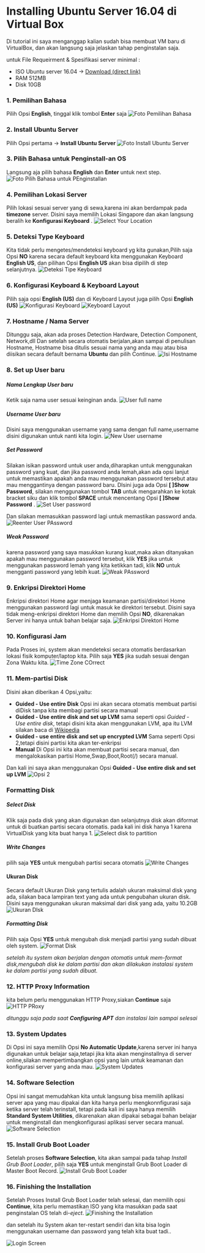 # Installing Ubuntu Server 16.04 di Virtual Box

Di tutorial ini saya menganggap kalian sudah bisa membuat VM baru di VirtualBox, dan akan langsung saja jelaskan tahap penginstalan saja.

untuk File Requeirment & Spesifikasi server minimal :
- ISO Ubuntu server 16.04 -> [Download (direct link)](http://releases.ubuntu.com/16.04.3/ubuntu-16.04.3-server-amd64.iso)
- RAM 512MB
- Disk 10GB 

### 1. Pemilihan Bahasa
Pilih Opsi **English**, tinggal klik tombol __Enter__ saja
![Foto Pemilihan Bahasa](https://www.tecmint.com/wp-content/uploads/2016/04/Choose-Ubuntu-16.04-Server-Installation-Language.png)

### 2. Install Ubuntu Server
Pilih Opsi pertama -> **Install Ubuntu Server**
![Foto Install Ubuntu Server](https://www.tecmint.com/wp-content/uploads/2016/04/Install-Ubuntu-16.04-Server.png)

### 3. Pilih Bahasa untuk Penginstall-an OS
Langsung aja pilih bahasa **English** dan __Enter__ untuk next step.
![Foto Pilih Bahasa untuk PEnginstallan](https://www.tecmint.com/wp-content/uploads/2016/04/Select-Language-for-Ubuntu-16.04-Server.png)

### 4. Pemilihan Lokasi Server
Pilih lokasi sesuai server yang di sewa,karena ini akan berdampak pada **timezone** server. Disini saya memilih Lokasi Singapore dan akan langsung beralih ke __Konfigurasi Keyboard__ .
![Select Your Location](https://www.tecmint.com/wp-content/uploads/2016/04/Choose-Location-for-Ubuntu-16.04-Server.png)

### 5. Deteksi Type Keyboard
Kita tidak perlu mengetes/mendeteksi keyboard yg kita gunakan,Pilih saja Opsi **NO** karena secara default keyboard kita menggunakan Keyboard __English US__, dan pilihan Opsi __English US__ akan bisa dipilih di step selanjutnya.
![Deteksi Tipe Keyboard](https://www.tecmint.com/wp-content/uploads/2016/04/Configure-Keyboard-Layout.png)

### 6. Konfigurasi Keyboard & Keyboard Layout
Pilih saja opsi __English (US)__ dan di Keyboard Layout juga pilih Opsi __English (US)__
![Konfigurasi Keyboard](http://i.imgur.com/TK5Hsny.png)
![Keyboard Layout](http://i.imgur.com/DAmjFu1.png)

### 7. Hostname / Nama Server
Ditunggu saja, akan ada proses Detection Hardware, Detection Component, Network,dll
Dan setelah secara otomatis berjalan,akan sampai di penulisan Hostname, Hostname bisa ditulis sesuai nama yang anda mau atau bisa diisikan secara default bernama __Ubuntu__ dan pilih Continue.
![Isi Hostname](https://www.tecmint.com/wp-content/uploads/2016/04/Set-Ubuntu-16.04-Hostname.png)

### 8. Set up User baru

##### Nama Lengkap User baru
Ketik saja nama user sesuai keinginan anda.
![User full name](img/fullname.png)

##### Username User baru
Disini saya menggunakan username yang sama dengan full name,username disini digunakan untuk nanti kita login.
![New User username](img/username.png)

##### Set Password 
Silakan isikan password untuk user anda,diharapkan untuk menggunakan password yang kuat, dan jika password anda lemah,akan ada opsi lanjut untuk memastikan apakah anda mau menggunakan password tersebut atau mau menggantinya dengan password baru.
DIsini juga ada Opsi __[ ]Show Password__, silakan menggunakan tombol __TAB__ untuk mengarahkan ke kotak bracket siku dan klik tombol __SPACE__ untuk mencentang Opsi __[ ]Show Password__ .
![Set User password](img/setpassword.png)

Dan silakan memasukkan password lagi untuk memastikan password anda.
![Reenter User PAssword](https://www.techonthenet.com/linux/sysadmin/ubuntu/images/install_ubuntu_14_04_012.png)

##### Weak Password
karena password yang saya masukkan kurang kuat,maka akan ditanyakan apakah mau menggunakan password tersebut, klik __YES__ jika untuk menggunakan password lemah yang kita ketikkan tadi, klik __NO__ untuk mengganti password yang lebih kuat.
![Weak PAssword](img/weakpassword.png)

### 9. Enkripsi Direktori Home
Enkripsi direktori Home agar menjaga keamanan partisi/direktori Home menggunakan password lagi untuk masuk ke direktori tersebut.
Disini saya tidak meng-enkripsi direktori Home dan memilih Opsi __NO__, dikarenakan Server ini hanya untuk bahan belajar saja.
![Enkripsi Direktori Home](https://www.techonthenet.com/linux/sysadmin/ubuntu/images/install_ubuntu_14_04_014.png)

### 10. Konfigurasi Jam
Pada Proses ini, system akan mendeteksi secara otomatis berdasarkan lokasi fisik komputer/laptop kita. Pilih saja __YES__ jika sudah sesuai dengan Zona Waktu kita.
![Time Zone COrrect](img/timezone.png)

### 11. Mem-partisi Disk
Disini akan diberikan 4 Opsi,yaitu:
- __Guided - Use entire Disk__
Opsi ini akan secara otomatis membuat partisi diDisk tanpa kita membagi partisi secara manual
- __Guided - Use entire disk and set up LVM__
sama seperti opsi *Guided - Use entire disk*, tetapi disini kita akan menggunakan LVM, apa itu LVM silakan baca di [Wikipedia](https://en.wikipedia.org/wiki/Logical_Volume_Manager_(Linux))
- __Guided - use entire disk and set up encrypted LVM__
Sama seperti Opsi 2,tetapi disini partisi kita akan ter-enkripsi
- __Manual__
Di Opsi ini kita akan membuat partisi secara manual, dan mengalokasikan partisi Home,Swap,Boot,Root(/) secara manual.

Dan kali ini saya akan menggunakan Opsi __Guided - Use entire disk and set up LVM__
![Opsi 2](https://www.techonthenet.com/linux/sysadmin/ubuntu/images/install_ubuntu_14_04_016.png)

### Formatting Disk
##### Select Disk
Klik saja pada disk yang akan digunakan dan selanjutnya disk akan diformat untuk di buatkan partisi secara otomatis. pada kali ini disk hanya 1 karena VirtualDisk yang kita buat hanya 1.
![Select disk to partition](img/selectdisk.png)

##### Write Changes
pilih saja __YES__ untuk mengubah partisi secara otomatis
![Write Changes](img/writedisk.png)

#### Ukuran Disk
Secara default Ukuran Disk yang tertulis adalah ukuran maksimal disk yang ada,
silakan baca lampiran text yang ada untuk pengubahan ukuran disk.
Disini saya menggunakan ukuran maksimal dari disk yang ada, yaitu 10.2GB
![Ukuran DIsk](img/ukurandisk.png)

##### Formatting Disk
Pilih saja Opsi __YES__ untuk mengubah disk menjadi partisi yang sudah dibuat oleh system.
![Format Disk](https://www.techonthenet.com/linux/sysadmin/ubuntu/images/install_ubuntu_14_04_020.png)


*setelah itu system akan berjalan dengan otomatis untuk mem-format disk,mengubah disk ke dalam partisi dan akan dilakukan instalasi system ke dalam partisi yang sudah dibuat.*

### 12. HTTP Proxy Information
kita belum perlu menggunakan HTTP Proxy,siakan __Continue__ saja
![HTTP PRoxy](https://www.techonthenet.com/linux/sysadmin/ubuntu/images/install_ubuntu_14_04_021.png)

*ditunggu saja pada saat __Configuring APT__ dan instalasi lain sampai selesai*

### 13. System Updates
Di Opsi ini saya memilih Opsi __No Automatic Update__,karena server ini hanya digunakan untuk belajar saja,tetapi jika kita akan menginstallnya di server online,silakan mempertimbangkan opsi yang lain untuk keamanan dan konfigurasi server yang anda mau.
![System Updates](img/systemupdates.png)

### 14. Software Selection
Opsi ini sangat memudahkan kita untuk langsung bisa memilih aplikasi server apa yang mau dipakai dan kita hanya perlu mengkonnfigurasi saja ketika server telah terinstall, tetapi pada kali ini saya hanya memilih __Standard System Utilities__, dikarenakan akan dipakai sebagai bahan belajar untuk menginstall dan mengkonfigurasi aplikasi server secara manual.
![Software Selection](img/softwareselection.png)

### 15. Install Grub Boot Loader
Setelah proses __Software Selection__, kita akan sampai pada tahap *Install Grub Boot Loader*, pilih saja __YES__ untuk menginstall Grub Boot Loader di Master Boot Record.
![Install Grub Boot Loader](https://www.techonthenet.com/linux/sysadmin/ubuntu/images/install_ubuntu_14_04_024.png)

### 16. Finishing the Installation
Setelah Proses Install Grub Boot Loader telah selesai, dan memilih opsi __Continue__, kita perlu memastikan ISO yang kita masukkan pada saat penginstalan OS telah di-*eject*.
![Finishing the Installation](https://www.techonthenet.com/linux/sysadmin/ubuntu/images/install_ubuntu_14_04_025.png)

dan setelah itu System akan ter-restart sendiri dan kita bisa login menggunakan username dan password yang telah kita buat tadi..

![Login Screen](img/loginscreen.png)




